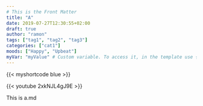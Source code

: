 ```yaml
---
# This is the Front Matter
title: "A"
date: 2019-07-27T12:30:55+02:00
draft: true
author: "ramon"
tags: ["tag1", "tag2", "tag3"]
categories: ["cat1"]
moods: ["Happy", "Upbeat"]
myVar: "myValue" # Custom variable. To access it, in the template use {{ .Params.myVar }}
---
```


<!-- Custom Shortcode -->
{{< myshortcode blue >}}
<!-- Shortcode for youtube video -->
{{< youtube 2xkNJL4gJ9E >}}



This is a.md